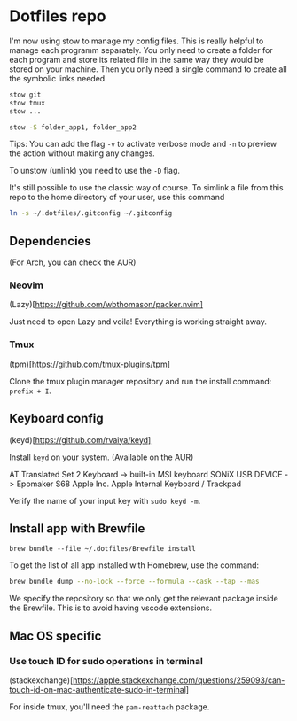 # Dotfiles repo

I'm now using stow to manage my config files.
This is really helpful to manage each programm separately. You only need to create a folder for each program and store its related file in the same way they would be stored on your machine.
Then you only need a single command to create all the symbolic links needed.

```sh
stow git
stow tmux
stow ...
```

```sh
stow -S folder_app1, folder_app2
```
Tips: You can add the flag `-v` to activate verbose mode and `-n` to preview the action without making any changes.

To unstow (unlink) you need to use the `-D` flag.

It's still possible to use the classic way of course.
To simlink a file from this repo to the home directory of your user, use this command

```sh
ln -s ~/.dotfiles/.gitconfig ~/.gitconfig
```

## Dependencies

(For Arch, you can check the AUR)

### Neovim

(Lazy)[https://github.com/wbthomason/packer.nvim]

Just need to open Lazy and voila! Everything is working straight away.

### Tmux

(tpm)[https://github.com/tmux-plugins/tpm]

Clone the tmux plugin manager repository and run the install command: `prefix + I`.

## Keyboard config

(keyd)[https://github.com/rvaiya/keyd]

Install `keyd` on your system. (Available on the AUR)

AT Translated Set 2 Keyboard -> built-in MSI keyboard
SONiX USB DEVICE -> Epomaker S68
Apple Inc. Apple Internal Keyboard / Trackpad

Verify the name of your input key with `sudo keyd -m`.

## Install app with Brewfile

```
brew bundle --file ~/.dotfiles/Brewfile install
```

To get the list of all app installed with Homebrew, use the command:

```sh
brew bundle dump --no-lock --force --formula --cask --tap --mas
```

We specify the repository so that we only get the relevant package inside the Brewfile.
This is to avoid having vscode extensions.

## Mac OS specific

### Use touch ID for sudo operations in terminal

(stackexchange)[https://apple.stackexchange.com/questions/259093/can-touch-id-on-mac-authenticate-sudo-in-terminal]

For inside tmux, you'll need the `pam-reattach` package.

